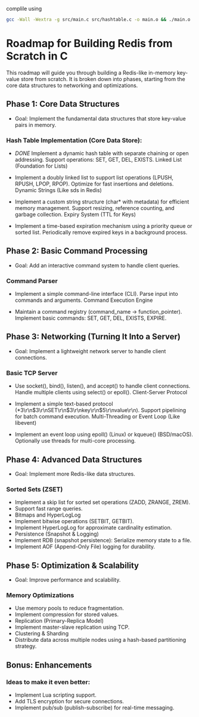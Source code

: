 complile using
```bash
gcc -Wall -Wextra -g src/main.c src/hashtable.c -o main.o && ./main.o
```

# Roadmap for Building Redis from Scratch in C

This roadmap will guide you through building a Redis-like in-memory key-value store from scratch. It is broken down into phases, starting from the core data structures to networking and optimizations.

## Phase 1: Core Data Structures

-   Goal: Implement the fundamental data structures that store key-value pairs in memory.

### Hash Table Implementation (Core Data Store):

-   *DONE* Implement a dynamic hash table with separate chaining or open addressing.
    Support operations: SET, GET, DEL, EXISTS.
    Linked List (Foundation for Lists)

-   Implement a doubly linked list to support list operations (LPUSH, RPUSH, LPOP, RPOP).
    Optimize for fast insertions and deletions.
    Dynamic Strings (Like sds in Redis)

-   Implement a custom string structure (char\* with metadata) for efficient memory management.
    Support resizing, reference counting, and garbage collection.
    Expiry System (TTL for Keys)

-   Implement a time-based expiration mechanism using a priority queue or sorted list.
    Periodically remove expired keys in a background process.

## Phase 2: Basic Command Processing

-   Goal: Add an interactive command system to handle client queries.

### Command Parser

-   Implement a simple command-line interface (CLI).
    Parse input into commands and arguments.
    Command Execution Engine

-   Maintain a command registry (command_name → function_pointer).
    Implement basic commands: SET, GET, DEL, EXISTS, EXPIRE.

## Phase 3: Networking (Turning It Into a Server)

-   Goal: Implement a lightweight network server to handle client connections.

### Basic TCP Server

-   Use socket(), bind(), listen(), and accept() to handle client connections.
    Handle multiple clients using select() or epoll().
    Client-Server Protocol

-   Implement a simple text-based protocol (\*3\r\n$3\r\nSET\r\n$3\r\nkey\r\n$5\r\nvalue\r\n).
    Support pipelining for batch command execution.
    Multi-Threading or Event Loop (Like libevent)

-   Implement an event loop using epoll() (Linux) or kqueue() (BSD/macOS).
    Optionally use threads for multi-core processing.

## Phase 4: Advanced Data Structures

-   Goal: Implement more Redis-like data structures.

### Sorted Sets (ZSET)

-   Implement a skip list for sorted set operations (ZADD, ZRANGE, ZREM).
-   Support fast range queries.
-   Bitmaps and HyperLogLog
-   Implement bitwise operations (SETBIT, GETBIT).
-   Implement HyperLogLog for approximate cardinality estimation.
-   Persistence (Snapshot & Logging)
-   Implement RDB (snapshot persistence): Serialize memory state to a file.
-   Implement AOF (Append-Only File) logging for durability.

## Phase 5: Optimization & Scalability

-   Goal: Improve performance and scalability.

### Memory Optimizations

-   Use memory pools to reduce fragmentation.
-   Implement compression for stored values.
-   Replication (Primary-Replica Model)
-   Implement master-slave replication using TCP.
-   Clustering & Sharding
-   Distribute data across multiple nodes using a hash-based partitioning strategy.

## Bonus: Enhancements

### Ideas to make it even better:

-   Implement Lua scripting support.
-   Add TLS encryption for secure connections.
-   Implement pub/sub (publish-subscribe) for real-time messaging.
